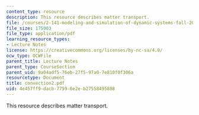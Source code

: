 ```yaml
---
content_type: resource
description: This resource describes matter transport.
file: /courses/2-141-modeling-and-simulation-of-dynamic-systems-fall-2006/4e457ff9dacb77596e2eb27558495888_convection2.pdf
file_size: 175903
file_type: application/pdf
learning_resource_types:
- Lecture Notes
license: https://creativecommons.org/licenses/by-nc-sa/4.0/
ocw_type: OCWFile
parent_title: Lecture Notes
parent_type: CourseSection
parent_uid: 9a04adf5-76eb-27f5-97a0-7e810f0f306a
resourcetype: Document
title: convection2.pdf
uid: 4e457ff9-dacb-7759-6e2e-b27558495888
---
```

This resource describes matter transport.